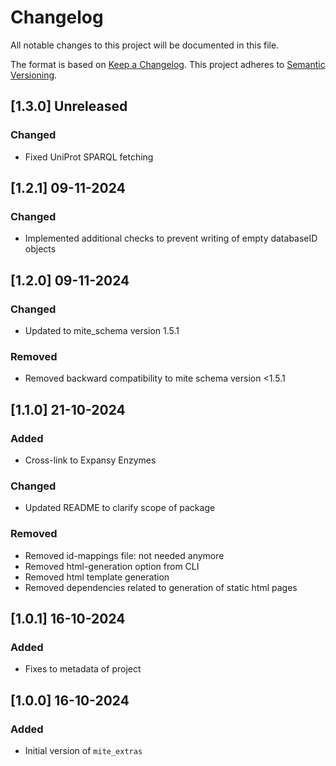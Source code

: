 # Changelog

All notable changes to this project will be documented in this file.

The format is based on [Keep a Changelog](https://keepachangelog.com/en/1.0.0/).
This project adheres to [Semantic Versioning](https://semver.org/spec/v2.0.0.html).

## [1.3.0] Unreleased

### Changed

- Fixed UniProt SPARQL fetching

## [1.2.1] 09-11-2024

### Changed

- Implemented additional checks to prevent writing of empty databaseID objects

## [1.2.0] 09-11-2024

### Changed

- Updated to mite_schema version 1.5.1

### Removed

- Removed backward compatibility to mite schema version <1.5.1

## [1.1.0] 21-10-2024

### Added

- Cross-link to Expansy Enzymes

### Changed

- Updated README to clarify scope of package

### Removed

- Removed id-mappings file: not needed anymore
- Removed html-generation option from CLI
- Removed html template generation
- Removed dependencies related to generation of static html pages

## [1.0.1] 16-10-2024

### Added

- Fixes to metadata of project

## [1.0.0] 16-10-2024

### Added

- Initial version of `mite_extras`